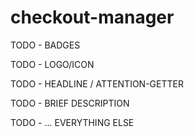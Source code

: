 # checkout-manager

TODO - BADGES

TODO - LOGO/ICON

TODO - HEADLINE / ATTENTION-GETTER

TODO - BRIEF DESCRIPTION

TODO - ... EVERYTHING ELSE
